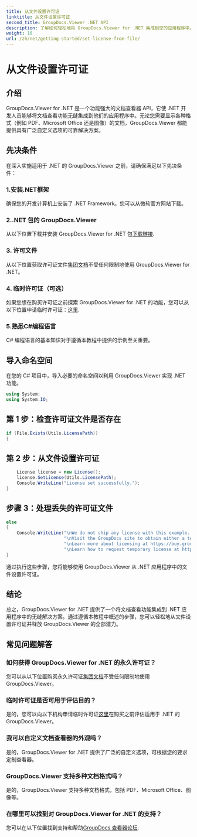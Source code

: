 ```yaml
---
title: 从文件设置许可证
linktitle: 从文件设置许可证
second_title: GroupDocs.Viewer .NET API
description: 了解如何轻松地将 GroupDocs.Viewer for .NET 集成到您的应用程序中。设置许可证、查看文档并自定义查看器外观。
weight: 10
url: /zh/net/getting-started/set-license-from-file/
---
```


# 从文件设置许可证

## 介绍
GroupDocs.Viewer for .NET 是一个功能强大的文档查看器 API，它使 .NET 开发人员能够将文档查看功能无缝集成到他们的应用程序中。无论您需要显示各种格式（例如 PDF、Microsoft Office 还是图像）的文档，GroupDocs.Viewer 都能提供具有广泛自定义选项的可靠解决方案。
## 先决条件
在深入实施适用于 .NET 的 GroupDocs.Viewer 之前，请确保满足以下先决条件：
### 1.安装.NET框架
确保您的开发计算机上安装了 .NET Framework。您可以从微软官方网站下载。
### 2..NET 包的 GroupDocs.Viewer
从以下位置下载并安装 GroupDocs.Viewer for .NET 包[下载链接](https://releases.groupdocs.com/viewer/net/).
### 3. 许可文件
从以下位置获取许可证文件[集团文档](https://purchase.groupdocs.com/buy)不受任何限制地使用 GroupDocs.Viewer for .NET。
### 4. 临时许可证（可选）
如果您想在购买许可证之前探索 GroupDocs.Viewer for .NET 的功能，您可以从以下位置申请临时许可证：[这里](https://purchase.groupdocs.com/temporary-license/).
### 5.熟悉C#编程语言
C# 编程语言的基本知识对于遵循本教程中提供的示例至关重要。

## 导入命名空间
在您的 C# 项目中，导入必要的命名空间以利用 GroupDocs.Viewer 实现 .NET 功能。

```csharp
using System;
using System.IO;
```

## 第 1 步：检查许可证文件是否存在
```csharp
if (File.Exists(Utils.LicensePath))
{
```
## 第 2 步：从文件设置许可证
```csharp
    License license = new License();
    license.SetLicense(Utils.LicensePath);
    Console.WriteLine("License set successfully.");
}
```
## 步骤 3：处理丢失的许可证文件
```csharp
else
{
    Console.WriteLine("\nWe do not ship any license with this example. " +
                      "\nVisit the GroupDocs site to obtain either a temporary or permanent license. " +
                      "\nLearn more about licensing at https://buy.groupdocs.com/faqs/licensing。 ” +
                      "\nLearn how to request temporary license at https://buy.groupdocs.com/temporary-license。”）；
}
```
通过执行这些步骤，您将能够使用 GroupDocs.Viewer 从 .NET 应用程序中的文件设置许可证。

## 结论
总之，GroupDocs.Viewer for .NET 提供了一个将文档查看功能集成到 .NET 应用程序中的无缝解决方案。通过遵循本教程中概述的步骤，您可以轻松地从文件设置许可证并释放 GroupDocs.Viewer 的全部潜力。
## 常见问题解答
### 如何获得 GroupDocs.Viewer for .NET 的永久许可证？
您可以从以下位置购买永久许可证[集团文档](https://purchase.groupdocs.com/buy)不受任何限制地使用 GroupDocs.Viewer。
### 临时许可证是否可用于评估目的？
是的，您可以向以下机构申请临时许可证[这里](https://purchase.groupdocs.com/temporary-license/)在购买之前评估适用于 .NET 的 GroupDocs.Viewer。
### 我可以自定义文档查看器的外观吗？
是的，GroupDocs.Viewer for .NET 提供了广泛的自定义选项，可根据您的要求定制查看器。
### GroupDocs.Viewer 支持多种文档格式吗？
是的，GroupDocs.Viewer 支持多种文档格式，包括 PDF、Microsoft Office、图像等。
### 在哪里可以找到对 GroupDocs.Viewer for .NET 的支持？
您可以在以下位置找到支持和帮助[GroupDocs 查看器论坛](https://forum.groupdocs.com/c/viewer/9).